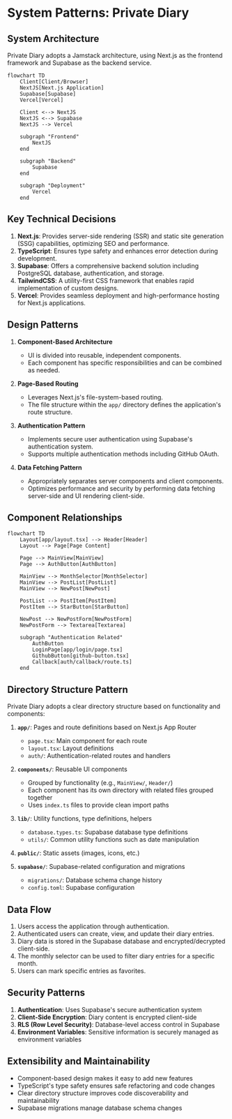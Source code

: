 # System Patterns: Private Diary

## System Architecture
Private Diary adopts a Jamstack architecture, using Next.js as the frontend framework and Supabase as the backend service.

```mermaid
flowchart TD
    Client[Client/Browser]
    NextJS[Next.js Application]
    Supabase[Supabase]
    Vercel[Vercel]

    Client <--> NextJS
    NextJS <--> Supabase
    NextJS --> Vercel

    subgraph "Frontend"
        NextJS
    end

    subgraph "Backend"
        Supabase
    end

    subgraph "Deployment"
        Vercel
    end
```

## Key Technical Decisions
1. **Next.js**: Provides server-side rendering (SSR) and static site generation (SSG) capabilities, optimizing SEO and performance.
2. **TypeScript**: Ensures type safety and enhances error detection during development.
3. **Supabase**: Offers a comprehensive backend solution including PostgreSQL database, authentication, and storage.
4. **TailwindCSS**: A utility-first CSS framework that enables rapid implementation of custom designs.
5. **Vercel**: Provides seamless deployment and high-performance hosting for Next.js applications.

## Design Patterns
1. **Component-Based Architecture**
   - UI is divided into reusable, independent components.
   - Each component has specific responsibilities and can be combined as needed.

2. **Page-Based Routing**
   - Leverages Next.js's file-system-based routing.
   - The file structure within the `app/` directory defines the application's route structure.

3. **Authentication Pattern**
   - Implements secure user authentication using Supabase's authentication system.
   - Supports multiple authentication methods including GitHub OAuth.

4. **Data Fetching Pattern**
   - Appropriately separates server components and client components.
   - Optimizes performance and security by performing data fetching server-side and UI rendering client-side.

## Component Relationships

```mermaid
flowchart TD
    Layout[app/layout.tsx] --> Header[Header]
    Layout --> Page[Page Content]

    Page --> MainView[MainView]
    Page --> AuthButton[AuthButton]

    MainView --> MonthSelector[MonthSelector]
    MainView --> PostList[PostList]
    MainView --> NewPost[NewPost]

    PostList --> PostItem[PostItem]
    PostItem --> StarButton[StarButton]

    NewPost --> NewPostForm[NewPostForm]
    NewPostForm --> Textarea[Textarea]

    subgraph "Authentication Related"
        AuthButton
        LoginPage[app/login/page.tsx]
        GithubButton[github-button.tsx]
        Callback[auth/callback/route.ts]
    end
```

## Directory Structure Pattern
Private Diary adopts a clear directory structure based on functionality and components:

1. **`app/`**: Pages and route definitions based on Next.js App Router
   - `page.tsx`: Main component for each route
   - `layout.tsx`: Layout definitions
   - `auth/`: Authentication-related routes and handlers

2. **`components/`**: Reusable UI components
   - Grouped by functionality (e.g., `MainView/`, `Header/`)
   - Each component has its own directory with related files grouped together
   - Uses `index.ts` files to provide clean import paths

3. **`lib/`**: Utility functions, type definitions, helpers
   - `database.types.ts`: Supabase database type definitions
   - `utils/`: Common utility functions such as date manipulation

4. **`public/`**: Static assets (images, icons, etc.)

5. **`supabase/`**: Supabase-related configuration and migrations
   - `migrations/`: Database schema change history
   - `config.toml`: Supabase configuration

## Data Flow
1. Users access the application through authentication.
2. Authenticated users can create, view, and update their diary entries.
3. Diary data is stored in the Supabase database and encrypted/decrypted client-side.
4. The monthly selector can be used to filter diary entries for a specific month.
5. Users can mark specific entries as favorites.

## Security Patterns
1. **Authentication**: Uses Supabase's secure authentication system
2. **Client-Side Encryption**: Diary content is encrypted client-side
3. **RLS (Row Level Security)**: Database-level access control in Supabase
4. **Environment Variables**: Sensitive information is securely managed as environment variables

## Extensibility and Maintainability
- Component-based design makes it easy to add new features
- TypeScript's type safety ensures safe refactoring and code changes
- Clear directory structure improves code discoverability and maintainability
- Supabase migrations manage database schema changes
